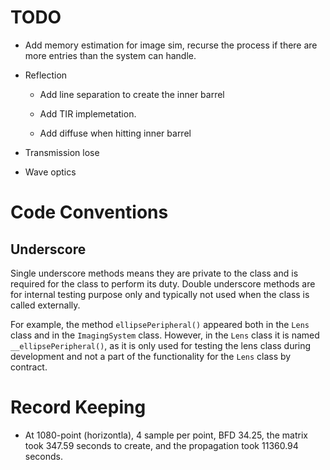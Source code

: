 

# TODO

- Add memory estimation for image sim, recurse the process if there are more entries than the system can handle. 

- Reflection 

  - Add line separation to create the inner barrel 

  - Add TIR implemetation.

  - Add diffuse when hitting inner barrel 

- Transmission lose 

- Wave optics 




# Code Conventions

## Underscore 

Single underscore methods means they are private to the class and is required for the class to perform its duty. Double underscore methods are for internal testing purpose only and typically not used when the class is called externally. 

For example, the method `ellipsePeripheral()` appeared both in the `Lens` class and in the `ImagingSystem` class. However, in the `Lens` class it is named `__ellipsePeripheral()`, as it is only used for testing the lens class during development and not a part of the functionality for the `Lens` class by contract.  


# Record Keeping

- At 1080-point (horizontla), 4 sample per point, BFD 34.25, the matrix took 347.59 seconds to create, and the propagation took 11360.94 seconds. 